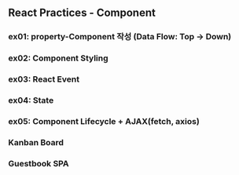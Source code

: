 ## React Practices - Component

### ex01: property-Component 작성 (Data Flow: Top -> Down)

### ex02: Component Styling

### ex03: React Event

### ex04: State 

### ex05: Component Lifecycle + AJAX(fetch, axios)

### Kanban Board

### Guestbook SPA